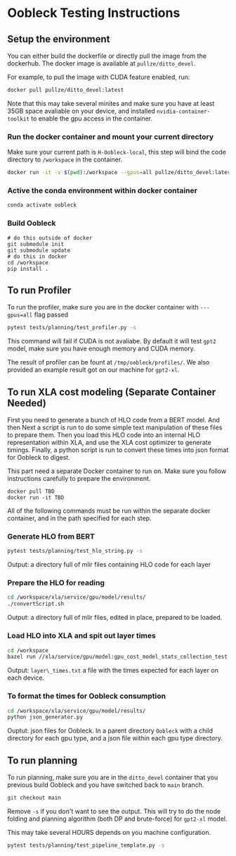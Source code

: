 # Oobleck Testing Instructions

## Setup the environment
You can either build the dockerfile or directly pull the image from the dockerhub. The docker image is available at `pullze/ditto_devel`.

For example, to pull the image with CUDA feature enabled, run:

``` bash
docker pull pullze/ditto_devel:latest
```

Note that this may take several minites and make sure you have at least 35GB space avaliable on your device, and installed `nvidia-container-toolkit` to enable the gpu access in the container.

### Run the docker container and mount your current directory
Make sure your current path is `H-Oobleck-local`, this step will bind the code directory to `/workspace` in the container.

```bash
docker run -it -v $(pwd):/workspace --gpus=all pullze/ditto_devel:latest
```

### Active the conda environment within docker container
```bash
conda activate oobleck
```

### Build Oobleck
```
# do this outside of docker
git submodule init
git submodule update
# do this in docker
cd /workspace
pip install .
```

## To run Profiler
To run the profiler, make sure you are in the docker container with `---gpus=all` flag passed
```bash
pytest tests/planning/test_profiler.py -s
```
This command will fail if CUDA is not avaliabe. By default it will test `gpt2` model, make sure you have enough memory and CUDA memory.

The result of profiler can be fount at `/tmp/oobleck/profiles/`. We also provided an example result got on our machine for `gpt2-xl`.

## To run XLA cost modeling (Separate Container Needed)
First you need to generate a bunch of HLO code from a BERT model. And then Next a script is run to do some simple text manipulation of these files to prepare them. Then you load this HLO code into an internal HLO representation within XLA, and use the XLA cost optimizer to generate timings. Finally, a python script is run to convert these times into json format for Oobleck to digest. 

This part need a separate Docker container to run on. Make sure you follow instructions carefully to prepare the environment.

```
docker pull TBD
docker run -it TBD
```

All of the following commands must be run within the separate docker container, and in the path specified for each step.

### Generate HLO from BERT
```bash
pytest tests/planning/test_hlo_string.py -s
```
Output: a directory full of mlir files containing HLO code for each layer

### Prepare the HLO for reading
```bash
cd /workspace/xla/service/gpu/model/results/
./convertScript.sh
```
Output: a directory full of mlir files, edited in place, prepared to be loaded.

### Load HLO into XLA and spit out layer times
```bash
cd /workspace
bazel run //xla/service/gpu/model:gpu_cost_model_stats_collection_test
```
Output: `layer\_times.txt` a file with the times expected for each layer on each
device.

### To format the times for Oobleck consumption
```bash
cd /workspace/xla/service/gpu/model/results/
python json_generator.py
```
Ouptut: json files for Oobleck. In a parent directory `Oobleck` with a child
directory for each gpu type, and a json file within each gpu type directory.

## To run planning 
To run planning, make sure you are in the `ditto_devel` container that you previous build Oobleck and you have switched back to `main` branch. 

```bash
git checkout main
```

Remove `-s` if you don't want to see the output. This will try to do the node folding and planning algorithm (both DP and brute-force) for `gpt2-xl` model.

This may take several HOURS depends on you machine configuration.
```bash
pytest tests/planning/test_pipeline_template.py -s
```